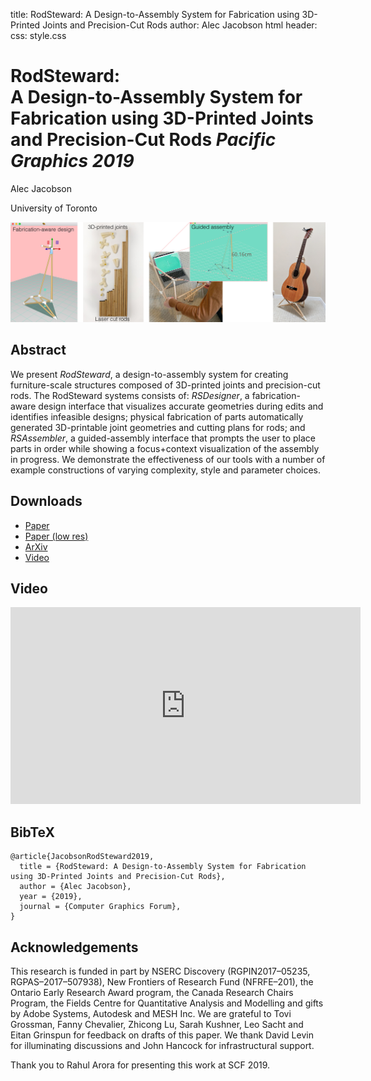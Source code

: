 title: RodSteward: A Design-to-Assembly System for Fabrication using 3D-Printed Joints and Precision-Cut Rods
author: Alec Jacobson
html header: <meta property="og:image" content="http://www.dgp.toronto.edu/projects/rodsteward/teaser.jpg" />
<meta property="og:description" content="We present RodSteward, a design-to-assembly system for creating furniture-scale structures composed of 3D-printed joints and precision-cut rods.  The RodSteward systems consists of: RSDesigner, a fabrication-aware design interface that visualizes accurate geometries during edits and identifies infeasible designs; physical fabrication of parts automatically generated 3D-printable joint geometries and cutting plans for rods; and RSAssembler, a guided-assembly interface that prompts the user to place parts in order while showing a focus+context visualization of the assembly in progress.  We demonstrate the effectiveness of our tools with a number of example constructions of varying complexity, style and parameter choices." />
<meta name="twitter:card" content="summary"></meta>
<meta name="og:title" content="RodSteward: A Design-to-Assembly System for Fabrication using 3D-Printed Joints and Precision-Cut Rods"></meta>
css: style.css

# RodSteward:<br>A Design-to-Assembly System for Fabrication using 3D-Printed Joints and Precision-Cut Rods _Pacific Graphics 2019_

<div class=authors>

Alec Jacobson

University of Toronto

</div>

![](teaser.jpg)

## Abstract
We present _RodSteward_, a design-to-assembly system for creating furniture-scale structures composed of 3D-printed joints and precision-cut rods.  The RodSteward systems consists of: _RSDesigner_, a fabrication-aware design interface that visualizes accurate geometries during edits and identifies infeasible designs; physical fabrication of parts automatically generated 3D-printable joint geometries and cutting plans for rods; and _RSAssembler_, a guided-assembly interface that prompts the user to place parts in order while showing a focus+context visualization of the assembly in progress.  We demonstrate the effectiveness of our tools with a number of example constructions of varying complexity, style and parameter choices.

## Downloads
 - [Paper](rodsteward-pacific-graphics-2019-jacobson.pdf)
 - [Paper (low res)](rodsteward-pacific-graphics-2019-compressed-jacobson.pdf)
 - [ArXiv](http://arxiv.org/pdf/1906.05710v1.pdf)
 - [Video](rodsteward.mp4)

## Video

<iframe width="560" height="315" src="https://www.youtube.com/embed/8qd8jtqYFUY" frameborder="0" allow="accelerometer; autoplay; encrypted-media; gyroscope; picture-in-picture" allowfullscreen></iframe>

## BibTeX

```
@article{JacobsonRodSteward2019,
  title = {RodSteward: A Design-to-Assembly System for Fabrication using 3D-Printed Joints and Precision-Cut Rods},
  author = {Alec Jacobson},
  year = {2019},
  journal = {Computer Graphics Forum}, 
}
```

## Acknowledgements 

This research is funded in part by NSERC Discovery (RGPIN2017–05235,
RGPAS–2017–507938), New Frontiers of Research Fund (NFRFE–201), the Ontario
Early Research Award program, the Canada Research Chairs Program, the Fields
Centre for Quantitative Analysis and Modelling and gifts by Adobe Systems,
Autodesk and MESH Inc.  We are grateful to Tovi Grossman, Fanny Chevalier,
Zhicong Lu, Sarah Kushner, Leo Sacht and Eitan Grinspun for feedback on drafts
of this paper.  We thank David Levin for illuminating discussions and John
Hancock for infrastructural support.

Thank you to Rahul Arora for presenting this work at SCF 2019.

<!-- `multimarkdown --process-html -o index.{html,md}` -->
